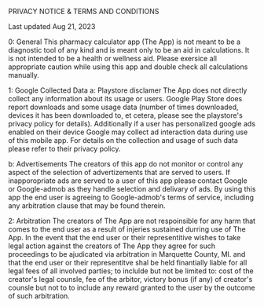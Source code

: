 PRIVACY NOTICE & TERMS AND CONDITIONS

Last updated Aug 21, 2023

0: General
This pharmacy calculator app (The App) is not meant to be a diagnostic tool of any kind and is meant only to be an aid in calculations.  It is not intended to be a health or wellness aid.  Please exersice all appropriate caution while using this app and double check all calculations manually.

1: Google Collected Data
a: Playstore disclamer
The App does not directly collect any information about its usage or users. Google Play Store does report downloads and some usage data (number of times downloaded, devices it has been downloaded to, et cetera, please see the playstore's privacy policy for details). Additionally if a user has personalized google ads enabled on their device Google may collect ad interaction data during use of this mobile app. For details on the collection and usage of such data please refer to their privacy policy.

b: Advertisements
The creators of this app do not monitor or control any aspect of the selection of advertizements that are served to users. If inapporopriate ads are served to a user of this app please contact Google or Google-admob as they handle selection and delivary of ads.
By using this app the end user is agreeing to Google-admob's terms of service, including any arbitration clause that may be found therein.  

2: Arbitration
The creators of The App are not respoinsible for any harm that comes to the end user as a result of injeries sustained durring use of The App.  In the event that the end user or their representitive wishes to take legal action against the creators of The App they agree for such proceedings to be ajudicated via arbitration in Marquette County, MI. and that the end user or their representitve shal be held finantially liable for all legal fees of all involved parties; to inclulde but not be limited to: cost of the creator's legal counsle, fee of the arbitor, victory bonus (if any) of creator's counsle but not to to include any reward granted to the user by the outcome of such arbitration.
